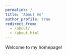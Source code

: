 ```yaml
---
permalink: /
title: "About me"
author_profile: true
redirect_from: 
  - /about/
  - /about.html
---
```


Welcome to my homepage!
